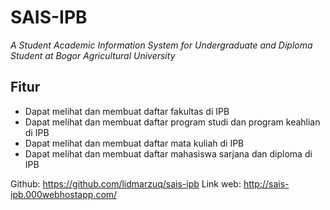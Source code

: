 # SAIS-IPB

*A Student Academic Information System for Undergraduate and Diploma Student at Bogor Agricultural University*

## Fitur
* Dapat melihat dan membuat daftar fakultas di IPB
* Dapat melihat dan membuat daftar program studi dan program keahlian di IPB
* Dapat melihat dan membuat daftar mata kuliah di IPB
* Dapat melihat dan membuat daftar mahasiswa sarjana dan diploma di IPB

Github: https://github.com/lidmarzuq/sais-ipb
Link web: http://sais-ipb.000webhostapp.com/
